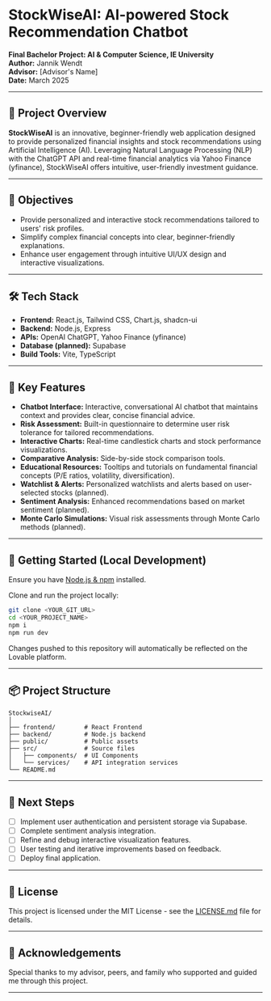 # StockWiseAI: AI-powered Stock Recommendation Chatbot

**Final Bachelor Project: AI & Computer Science, IE University**  
**Author:** Jannik Wendt  
**Advisor:** [Advisor's Name]  
**Date:** March 2025

---

## 🚀 Project Overview

**StockWiseAI** is an innovative, beginner-friendly web application designed to provide personalized financial insights and stock recommendations using Artificial Intelligence (AI). Leveraging Natural Language Processing (NLP) with the ChatGPT API and real-time financial analytics via Yahoo Finance (yfinance), StockWiseAI offers intuitive, user-friendly investment guidance.

---

## 🎯 Objectives
- Provide personalized and interactive stock recommendations tailored to users' risk profiles.
- Simplify complex financial concepts into clear, beginner-friendly explanations.
- Enhance user engagement through intuitive UI/UX design and interactive visualizations.

---

## 🛠️ Tech Stack

- **Frontend:** React.js, Tailwind CSS, Chart.js, shadcn-ui
- **Backend:** Node.js, Express
- **APIs:** OpenAI ChatGPT, Yahoo Finance (yfinance)
- **Database (planned):** Supabase
- **Build Tools:** Vite, TypeScript

---

## 🌟 Key Features
- **Chatbot Interface:** Interactive, conversational AI chatbot that maintains context and provides clear, concise financial advice.
- **Risk Assessment:** Built-in questionnaire to determine user risk tolerance for tailored recommendations.
- **Interactive Charts:** Real-time candlestick charts and stock performance visualizations.
- **Comparative Analysis:** Side-by-side stock comparison tools.
- **Educational Resources:** Tooltips and tutorials on fundamental financial concepts (P/E ratios, volatility, diversification).
- **Watchlist & Alerts:** Personalized watchlists and alerts based on user-selected stocks (planned).
- **Sentiment Analysis:** Enhanced recommendations based on market sentiment (planned).
- **Monte Carlo Simulations:** Visual risk assessments through Monte Carlo methods (planned).

---

## 🚀 Getting Started (Local Development)

Ensure you have [Node.js & npm](https://github.com/nvm-sh/nvm#installing-and-updating) installed.

Clone and run the project locally:
```sh
git clone <YOUR_GIT_URL>
cd <YOUR_PROJECT_NAME>
npm i
npm run dev
```

Changes pushed to this repository will automatically be reflected on the Lovable platform.

---

## 📦 Project Structure
```
StockwiseAI/
│
├── frontend/        # React Frontend
├── backend/         # Node.js backend
├── public/          # Public assets
├── src/             # Source files
│   ├── components/  # UI Components
│   └── services/    # API integration services
└── README.md
```

---

## 🚧 Next Steps
- [ ] Implement user authentication and persistent storage via Supabase.
- [ ] Complete sentiment analysis integration.
- [ ] Refine and debug interactive visualization features.
- [ ] User testing and iterative improvements based on feedback.
- [ ] Deploy final application.

---

## 📄 License

This project is licensed under the MIT License - see the [LICENSE.md](LICENSE.md) file for details.

---

## 🙏 Acknowledgements
Special thanks to my advisor, peers, and family who supported and guided me through this project.

---

